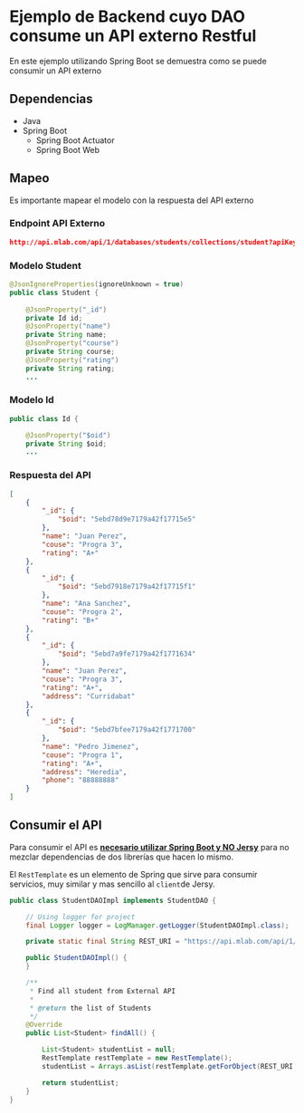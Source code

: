# Ejemplo de Backend cuyo DAO consume un API externo Restful
En este ejemplo utilizando Spring Boot se demuestra como se puede consumir un API externo 

## Dependencias

- Java
- Spring Boot
  - Spring Boot Actuator
  - Spring Boot Web

## Mapeo

Es importante mapear el modelo con la respuesta del API externo

### Endpoint API Externo

```json
http://api.mlab.com/api/1/databases/students/collections/student?apiKey=12KfjNX97_amx0iUdS2I_eitAy3jSaOb
```

### Modelo Student

```java
@JsonIgnoreProperties(ignoreUnknown = true)
public class Student {
    
    @JsonProperty("_id")
    private Id id;
    @JsonProperty("name")
    private String name;
    @JsonProperty("course")
    private String course;
    @JsonProperty("rating")
    private String rating;
    ...
```

### Modelo Id

```java
public class Id {

    @JsonProperty("$oid")
    private String $oid;
    ...
```

### Respuesta del API

```json
[
    {
        "_id": {
            "$oid": "5ebd78d9e7179a42f17715e5"
        },
        "name": "Juan Perez",
        "couse": "Progra 3",
        "rating": "A+"
    },
    {
        "_id": {
            "$oid": "5ebd7918e7179a42f17715f1"
        },
        "name": "Ana Sanchez",
        "couse": "Progra 2",
        "rating": "B+"
    },
    {
        "_id": {
            "$oid": "5ebd7a9fe7179a42f1771634"
        },
        "name": "Juan Perez",
        "couse": "Progra 3",
        "rating": "A+",
        "address": "Curridabat"
    },
    {
        "_id": {
            "$oid": "5ebd7bfee7179a42f1771700"
        },
        "name": "Pedro Jimenez",
        "couse": "Progra 1",
        "rating": "A+",
        "address": "Heredia",
        "phone": "88888888"
    }
]
```

## Consumir el API

Para consumir el API es **<u>necesario utilizar Spring Boot y NO Jersy</u>** para no mezclar dependencias de dos librerías que hacen lo mismo.

El `RestTemplate` es un elemento de Spring que sirve para consumir servicios, muy similar y mas sencillo al `client`de Jersy. 

```java
public class StudentDAOImpl implements StudentDAO {

    // Using logger for project
    final Logger logger = LogManager.getLogger(StudentDAOImpl.class);

    private static final String REST_URI = "https://api.mlab.com/api/1/databases/students/collections/student?apiKey=12KfjNX97_amx0iUdS2I_eitAy3jSaOb";

    public StudentDAOImpl() {
    }

    /**
     * Find all student from External API
     *
     * @return the list of Students
     */
    @Override
    public List<Student> findAll() {

        List<Student> studentList = null;
        RestTemplate restTemplate = new RestTemplate();
        studentList = Arrays.asList(restTemplate.getForObject(REST_URI, Student[].class));

        return studentList;
    }
}
```

